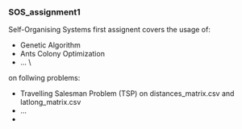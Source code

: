 ### SOS_assignment1
Self-Organising Systems first assignent covers the usage of:
- Genetic Algorithm
- Ants Colony Optimization
- ... \

on follwing problems:
- Travelling Salesman Problem (TSP) on distances_matrix.csv and latlong_matrix.csv
- ...
- 
